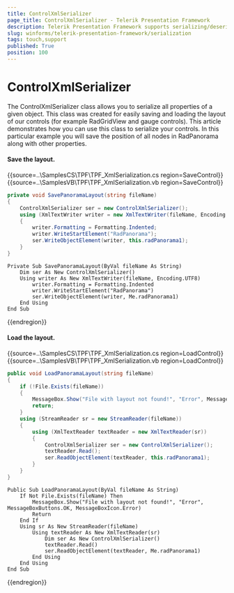 ```yaml
---
title: ControlXmlSerializer
page_title: ControlXmlSerializer - Telerik Presentation Framework
description: Telerik Presentation Framework supports serializing/deserializing entire controls via the ControlXmlSerializer.
slug: winforms/telerik-presentation-framework/serialization
tags: touch,support
published: True
position: 100
---
```


# ControlXmlSerializer


The ControlXmlSerializer class allows you to serialize all properties of a given object. This class was created for easily saving and loading the layout of our controls (for example RadGridView and gauge controls). This article demonstrates how you can use this class to serialize your controls. In this particular example you will save the position of all nodes in RadPanorama along with other properties.

#### Save the layout.

{{source=..\SamplesCS\TPF\TPF_XmlSerialization.cs region=SaveControl}} 
{{source=..\SamplesVB\TPF\TPF_XmlSerialization.vb region=SaveControl}}
````C#
private void SavePanoramaLayout(string fileName)
{
    ControlXmlSerializer ser = new ControlXmlSerializer();
    using (XmlTextWriter writer = new XmlTextWriter(fileName, Encoding.UTF8))
    {
        writer.Formatting = Formatting.Indented;
        writer.WriteStartElement("RadPanorama");
        ser.WriteObjectElement(writer, this.radPanorama1);
    }
}

````
````VB.NET
Private Sub SavePanoramaLayout(ByVal fileName As String)
    Dim ser As New ControlXmlSerializer()
    Using writer As New XmlTextWriter(fileName, Encoding.UTF8)
        writer.Formatting = Formatting.Indented
        writer.WriteStartElement("RadPanorama")
        ser.WriteObjectElement(writer, Me.radPanorama1)
    End Using
End Sub

```` 

{{endregion}} 


#### Load the layout.

{{source=..\SamplesCS\TPF\TPF_XmlSerialization.cs region=LoadControl}} 
{{source=..\SamplesVB\TPF\TPF_XmlSerialization.vb region=LoadControl}}
````C#
public void LoadPanoramaLayout(string fileName)
{
    if (!File.Exists(fileName))
    {
        MessageBox.Show("File with layout not found!", "Error", MessageBoxButtons.OK, MessageBoxIcon.Error);
        return;
    }
    using (StreamReader sr = new StreamReader(fileName))
    {
        using (XmlTextReader textReader = new XmlTextReader(sr))
        {
            ControlXmlSerializer ser = new ControlXmlSerializer();
            textReader.Read();
            ser.ReadObjectElement(textReader, this.radPanorama1);
        }
    }
}

````
````VB.NET
Public Sub LoadPanoramaLayout(ByVal fileName As String)
    If Not File.Exists(fileName) Then
        MessageBox.Show("File with layout not found!", "Error", MessageBoxButtons.OK, MessageBoxIcon.Error)
        Return
    End If
    Using sr As New StreamReader(fileName)
        Using textReader As New XmlTextReader(sr)
            Dim ser As New ControlXmlSerializer()
            textReader.Read()
            ser.ReadObjectElement(textReader, Me.radPanorama1)
        End Using
    End Using
End Sub

```` 

{{endregion}} 
